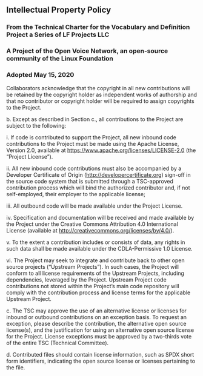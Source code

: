 ## Intellectual Property Policy 

### From the Technical Charter for the Vocabulary and Definition Project a Series of LF Projects LLC
### A Project of the Open Voice Network, an open-source community of the Linux Foundation

### Adopted May 15, 2020

Collaborators acknowledge that the copyright in all new contributions will be 
retained by the copyright holder as independent works of authorship and that no 
contributor or copyright holder will be required to assign copyrights to the 
Project. 

b. Except as described in Section c., all contributions to the Project are subject to 
the following: 

  i. If code is contributed to support the Project, all new inbound code 
contributions to the Project must be made using the Apache License, 
Version 2.0, available at https://www.apache.org/licenses/LICENSE-2.0
(the “Project License”). 

  ii. All new inbound code contributions must also be accompanied by a 
Developer Certificate of Origin (http://developercertificate.org) sign-off in 
the source code system that is submitted through a TSC-approved 
contribution process which will bind the authorized contributor and, if not 
self-employed, their employer to the applicable license;

  iii. All outbound code will be made available under the Project License.
  
  iv. Specification and documentation will be received and made available by 
the Project under the Creative Commons Attribution 4.0 International 
License (available at http://creativecommons.org/licenses/by/4.0/).

  v. To the extent a contribution includes or consists of data, any rights in such 
data shall be made available under the CDLA-Permissive 1.0 License.

  vi. The Project may seek to integrate and contribute back to other open source 
projects (“Upstream Projects”). In such cases, the Project will conform to 
all license requirements of the Upstream Projects, including dependencies, 
leveraged by the Project. Upstream Project code contributions not stored 
within the Project’s main code repository will comply with the 
contribution process and license terms for the applicable Upstream 
Project.

c. The TSC may approve the use of an alternative license or licenses for inbound or 
outbound contributions on an exception basis. To request an exception, please 
describe the contribution, the alternative open source license(s), and the 
justification for using an alternative open source license for the Project. License 
exceptions must be approved by a two-thirds vote of the entire TSC (Technical Committee). 

d. Contributed files should contain license information, such as SPDX short form 
identifiers, indicating the open source license or licenses pertaining to the file. 
